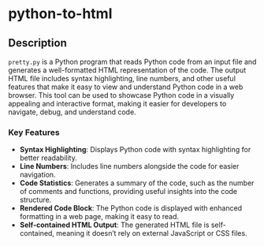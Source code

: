 # python-to-html

## Description

`pretty.py` is a Python program that reads Python code from an input file and generates a well-formatted HTML representation of the code. The output HTML file includes syntax highlighting, line numbers, and other useful features that make it easy to view and understand Python code in a web browser. This tool can be used to showcase Python code in a visually appealing and interactive format, making it easier for developers to navigate, debug, and understand code.

### Key Features
- **Syntax Highlighting**: Displays Python code with syntax highlighting for better readability.
- **Line Numbers**: Includes line numbers alongside the code for easier navigation.
- **Code Statistics**: Generates a summary of the code, such as the number of comments and functions, providing useful insights into the code structure.
- **Rendered Code Block**: The Python code is displayed with enhanced formatting in a web page, making it easy to read.
- **Self-contained HTML Output**: The generated HTML file is self-contained, meaning it doesn’t rely on external JavaScript or CSS files.
